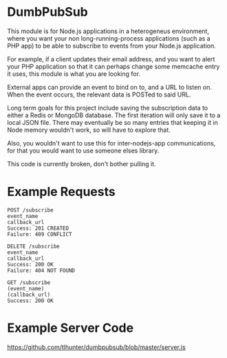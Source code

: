 DumbPubSub
===

This module is for Node.js applications in a heterogeneus environment, where
you want your non long-running-process applications (such as a PHP app) to
be able to subscribe to events from your Node.js application.

For example, if a client updates their email address, and you want to alert
your PHP application so that it can perhaps change some memcache entry it
uses, this module is what you are looking for.

External apps can provide an event to bind on to, and a URL to listen on.
When the event occurs, the relevant data is POSTed to said URL.

Long term goals for this project include saving the subscription data to either
a Redis or MongoDB database. The first iteration will only save it to a local
JSON file. There may eventually be so many entries that keeping it in Node memory
wouldn't work, so will have to explore that.

Also, you wouldn't want to use this for inter-nodejs-app communications, for
that you would want to use someone elses library.

This code is currently broken, don't bother pulling it.

Example Requests
===

    POST /subscribe
    event_name
    callback_url
    Success: 201 CREATED
    Failure: 409 CONFLICT

    DELETE /subscribe
    event_name
    callback_url
    Success: 200 OK
    Failure: 404 NOT FOUND

    GET /subscribe
    (event_name)
    (callback_url)
    Success: 200 OK

Example Server Code
===

https://github.com/tlhunter/dumbpubsub/blob/master/server.js

